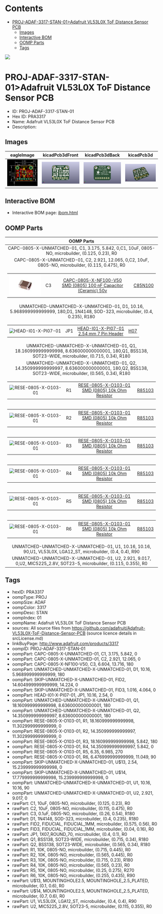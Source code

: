 



Contents
========

* [PROJ-ADAF-3317-STAN-01>Adafruit VL53L0X ToF Distance Sensor PCB](#proj-adaf-3317-stan-01adafruit-vl53l0x-tof-distance-sensor-pcb)
	* [Images](#images)
	* [Interactive BOM](#interactive-bom)
	* [OOMP Parts](#oomp-parts)
	* [Tags](#tags)
  
![][im]
# PROJ-ADAF-3317-STAN-01>Adafruit VL53L0X ToF Distance Sensor PCB

- ID: PROJ-ADAF-3317-STAN-01
- Hex ID: PRA3317
- Name: Adafruit VL53L0X ToF Distance Sensor PCB
- Description: 

## Images
  
  

|eagleImage|kicadPcb3dFront|kicadPcb3dBack|kicadPcb3d|
| :---: | :---: | :---: | :---: |
|[![eagleImage](eagleImage_140.png)](eagleImage_600.png)|[![kicadPcb3dFront](kicadPcb3dFront_140.png)](kicadPcb3dFront_600.png)|[![kicadPcb3dBack](kicadPcb3dBack_140.png)](kicadPcb3dBack_600.png)|[![kicadPcb3d](kicadPcb3d_140.png)](kicadPcb3d_600.png)|

## Interactive BOM

- Interactive BOM page: [ibom.html](kicad/bom/ibom.html)

## OOMP Parts
  

|OOMP Parts|
| :---: |
|CAPC-0805-X-UNMATCHED-01, C1, 3.175, 5.842, 0,C1, 10uF, 0805-NO, microbuilder, (0.125, 0.23), R0|
|CAPC-0805-X-UNMATCHED-01, C2, 2.921, 12.065, 0,C2, 10uF, 0805-NO, microbuilder, (0.115, 0.475), R0|
|<table><tr><td>![CAPC-0805-X-NF100-V50](https://raw.githubusercontent.com/oomlout/oomlout_OOMP_parts/main/CAPC-0805-X-NF100-V50/image_140.jpg)</td><td> C3</td><td>[CAPC-0805-X-NF100-V50<br>SMD (0805) 100 nF Capacitor (Ceramic) 50v](https://github.com/oomlout/oomlout_OOMP_parts/tree/main/CAPC-0805-X-NF100-V50/)</td><td>[C85N100](https://github.com/oomlout/oomlout_OOMP_parts/tree/main/CAPC-0805-X-NF100-V50/)</td></tr></table>|
|UNMATCHED-UNMATCHED-X-UNMATCHED-01, D1, 10.16, 5.968999999999999, 180,D1, 1N4148, SOD-323, microbuilder, (0.4, 0.235), R180|
|<table><tr><td>![HEAD-I01-X-PI07-01](https://raw.githubusercontent.com/oomlout/oomlout_OOMP_parts/main/HEAD-I01-X-PI07-01/image_140.jpg)</td><td> JP1</td><td>[HEAD-I01-X-PI07-01<br>2.54 mm 7 Pin Header](https://github.com/oomlout/oomlout_OOMP_parts/tree/main/HEAD-I01-X-PI07-01/)</td><td>[H07](https://github.com/oomlout/oomlout_OOMP_parts/tree/main/HEAD-I01-X-PI07-01/)</td></tr></table>|
|UNMATCHED-UNMATCHED-X-UNMATCHED-01, Q1, 18.160999999999998, 8.636000000000001, 180,Q1, BSS138, SOT23-WIDE, microbuilder, (0.715, 0.34), R180|
|UNMATCHED-UNMATCHED-X-UNMATCHED-01, Q2, 14.350999999999997, 8.636000000000001, 180,Q2, BSS138, SOT23-WIDE, microbuilder, (0.565, 0.34), R180|
|<table><tr><td>![RESE-0805-X-O103-01](https://raw.githubusercontent.com/oomlout/oomlout_OOMP_parts/main/RESE-0805-X-O103-01/image_140.jpg)</td><td> R1</td><td>[RESE-0805-X-O103-01<br>SMD (0805) 10k Ohm Resistor](https://github.com/oomlout/oomlout_OOMP_parts/tree/main/RESE-0805-X-O103-01/)</td><td>[R85103](https://github.com/oomlout/oomlout_OOMP_parts/tree/main/RESE-0805-X-O103-01/)</td></tr></table>|
|<table><tr><td>![RESE-0805-X-O103-01](https://raw.githubusercontent.com/oomlout/oomlout_OOMP_parts/main/RESE-0805-X-O103-01/image_140.jpg)</td><td> R2</td><td>[RESE-0805-X-O103-01<br>SMD (0805) 10k Ohm Resistor](https://github.com/oomlout/oomlout_OOMP_parts/tree/main/RESE-0805-X-O103-01/)</td><td>[R85103](https://github.com/oomlout/oomlout_OOMP_parts/tree/main/RESE-0805-X-O103-01/)</td></tr></table>|
|<table><tr><td>![RESE-0805-X-O103-01](https://raw.githubusercontent.com/oomlout/oomlout_OOMP_parts/main/RESE-0805-X-O103-01/image_140.jpg)</td><td> R3</td><td>[RESE-0805-X-O103-01<br>SMD (0805) 10k Ohm Resistor](https://github.com/oomlout/oomlout_OOMP_parts/tree/main/RESE-0805-X-O103-01/)</td><td>[R85103](https://github.com/oomlout/oomlout_OOMP_parts/tree/main/RESE-0805-X-O103-01/)</td></tr></table>|
|<table><tr><td>![RESE-0805-X-O103-01](https://raw.githubusercontent.com/oomlout/oomlout_OOMP_parts/main/RESE-0805-X-O103-01/image_140.jpg)</td><td> R4</td><td>[RESE-0805-X-O103-01<br>SMD (0805) 10k Ohm Resistor](https://github.com/oomlout/oomlout_OOMP_parts/tree/main/RESE-0805-X-O103-01/)</td><td>[R85103](https://github.com/oomlout/oomlout_OOMP_parts/tree/main/RESE-0805-X-O103-01/)</td></tr></table>|
|<table><tr><td>![RESE-0805-X-O103-01](https://raw.githubusercontent.com/oomlout/oomlout_OOMP_parts/main/RESE-0805-X-O103-01/image_140.jpg)</td><td> R5</td><td>[RESE-0805-X-O103-01<br>SMD (0805) 10k Ohm Resistor](https://github.com/oomlout/oomlout_OOMP_parts/tree/main/RESE-0805-X-O103-01/)</td><td>[R85103](https://github.com/oomlout/oomlout_OOMP_parts/tree/main/RESE-0805-X-O103-01/)</td></tr></table>|
|<table><tr><td>![RESE-0805-X-O103-01](https://raw.githubusercontent.com/oomlout/oomlout_OOMP_parts/main/RESE-0805-X-O103-01/image_140.jpg)</td><td> R6</td><td>[RESE-0805-X-O103-01<br>SMD (0805) 10k Ohm Resistor](https://github.com/oomlout/oomlout_OOMP_parts/tree/main/RESE-0805-X-O103-01/)</td><td>[R85103](https://github.com/oomlout/oomlout_OOMP_parts/tree/main/RESE-0805-X-O103-01/)</td></tr></table>|
|UNMATCHED-UNMATCHED-X-UNMATCHED-01, U1, 10.16, 10.16, 90,U1, VL53L0X, LGA12_ST, microbuilder, (0.4, 0.4), R90|
|UNMATCHED-UNMATCHED-X-UNMATCHED-01, U2, 2.921, 9.017, 0,U2, MIC5225_2.8V, SOT23-5, microbuilder, (0.115, 0.355), R0|

## Tags

- hexID: PRA3317
- oompType: PROJ
- oompSize: ADAF
- oompColor: 3317
- oompDesc: STAN
- oompIndex: 01
- oompName: Adafruit VL53L0X ToF Distance Sensor PCB
- sources: All source files from https://github.com/adafruit/Adafruit-VL53L0X-ToF-Distance-Sensor-PCB (source licence details in srcLicense.md)
- linkBuyPage: http://www.adafruit.com/products/3317
- oompID: PROJ-ADAF-3317-STAN-01
- oompPart: CAPC-0805-X-UNMATCHED-01, C1, 3.175, 5.842, 0
- oompPart: CAPC-0805-X-UNMATCHED-01, C2, 2.921, 12.065, 0
- oompPart: CAPC-0805-X-NF100-V50, C3, 6.604, 13.716, 180
- oompPart: UNMATCHED-UNMATCHED-X-UNMATCHED-01, D1, 10.16, 5.968999999999999, 180
- oompPart: SKIP-UNMATCHED-X-UNMATCHED-01, FID2, 14.604999999999999, 14.224, 0
- oompPart: SKIP-UNMATCHED-X-UNMATCHED-01, FID3, 1.016, 4.064, 0
- oompPart: HEAD-I01-X-PI07-01, JP1, 10.16, 2.54, 0
- oompPart: UNMATCHED-UNMATCHED-X-UNMATCHED-01, Q1, 18.160999999999998, 8.636000000000001, 180
- oompPart: UNMATCHED-UNMATCHED-X-UNMATCHED-01, Q2, 14.350999999999997, 8.636000000000001, 180
- oompPart: RESE-0805-X-O103-01, R1, 18.160999999999998, 11.302999999999999, 0
- oompPart: RESE-0805-X-O103-01, R2, 14.350999999999997, 11.302999999999999, 0
- oompPart: RESE-0805-X-O103-01, R3, 18.160999999999998, 5.842, 180
- oompPart: RESE-0805-X-O103-01, R4, 14.350999999999997, 5.842, 0
- oompPart: RESE-0805-X-O103-01, R5, 6.35, 6.985, 270
- oompPart: RESE-0805-X-O103-01, R6, 6.476999999999999, 11.049, 90
- oompPart: SKIP-UNMATCHED-X-UNMATCHED-01, U$13, 2.54, 15.239999999999998, 0
- oompPart: SKIP-UNMATCHED-X-UNMATCHED-01, U$14, 17.779999999999998, 15.239999999999998, 0
- oompPart: UNMATCHED-UNMATCHED-X-UNMATCHED-01, U1, 10.16, 10.16, 90
- oompPart: UNMATCHED-UNMATCHED-X-UNMATCHED-01, U2, 2.921, 9.017, 0
- rawPart: C1, 10uF, 0805-NO, microbuilder, (0.125, 0.23), R0
- rawPart: C2, 10uF, 0805-NO, microbuilder, (0.115, 0.475), R0
- rawPart: C3, 0.1uF, 0805-NO, microbuilder, (0.26, 0.54), R180
- rawPart: D1, 1N4148, SOD-323, microbuilder, (0.4, 0.235), R180
- rawPart: FID2, FIDUCIAL, FIDUCIAL_1MM, microbuilder, (0.575, 0.56), R0
- rawPart: FID3, FIDUCIAL, FIDUCIAL_1MM, microbuilder, (0.04, 0.16), R0
- rawPart: JP1, 1X07_ROUND_70, microbuilder, (0.4, 0.1), R0
- rawPart: Q1, BSS138, SOT23-WIDE, microbuilder, (0.715, 0.34), R180
- rawPart: Q2, BSS138, SOT23-WIDE, microbuilder, (0.565, 0.34), R180
- rawPart: R1, 10K, 0805-NO, microbuilder, (0.715, 0.445), R0
- rawPart: R2, 10K, 0805-NO, microbuilder, (0.565, 0.445), R0
- rawPart: R3, 10K, 0805-NO, microbuilder, (0.715, 0.23), R180
- rawPart: R4, 10K, 0805-NO, microbuilder, (0.565, 0.23), R0
- rawPart: R5, 10K, 0805-NO, microbuilder, (0.25, 0.275), R270
- rawPart: R6, 10K, 0805-NO, microbuilder, (0.255, 0.435), R90
- rawPart: U$13, MOUNTINGHOLE2.5, MOUNTINGHOLE_2.5_PLATED, microbuilder, (0.1, 0.6), R0
- rawPart: U$14, MOUNTINGHOLE2.5, MOUNTINGHOLE_2.5_PLATED, microbuilder, (0.7, 0.6), R0
- rawPart: U1, VL53L0X, LGA12_ST, microbuilder, (0.4, 0.4), R90
- rawPart: U2, MIC5225_2.8V, SOT23-5, microbuilder, (0.115, 0.355), R0



[im]: kicadPcb3d_450.png
